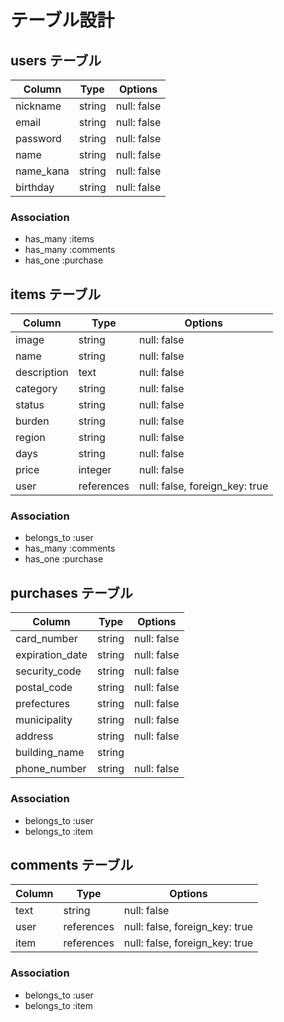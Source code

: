 # テーブル設計

## users テーブル

| Column    | Type   | Options     |
| --------  | ------ | ----------- |
| nickname  | string | null: false |
| email     | string | null: false |
| password  | string | null: false |
| name      | string | null: false |
| name_kana | string | null: false |
| birthday  | string | null: false |

### Association

- has_many :items
- has_many :comments
- has_one :purchase

## items テーブル

| Column      | Type       | Options                        |
| ------      | ------     | -----------                    |
| image       | string     | null: false                    |
| name        | string     | null: false                    |
| description | text       | null: false                    |
| category    | string     | null: false                    |
| status      | string     | null: false                    |
| burden      | string     | null: false                    |
| region      | string     | null: false                    |
| days        | string     | null: false                    |
| price       | integer    | null: false                    |
| user        | references | null: false, foreign_key: true |

### Association

- belongs_to :user
- has_many :comments
- has_one :purchase

## purchases テーブル

| Column          | Type   | Options     |
| ------          | ------ | ----------- |
| card_number     | string | null: false |
| expiration_date | string | null: false |
| security_code   | string | null: false |
| postal_code     | string | null: false |
| prefectures     | string | null: false |
| municipality    | string | null: false |
| address         | string | null: false |
| building_name   | string |             |
| phone_number    | string | null: false |

### Association

- belongs_to :user
- belongs_to :item

## comments テーブル

| Column  | Type       | Options                        |
| ------- | ---------- | ------------------------------ |
| text    | string     | null: false                    |
| user    | references | null: false, foreign_key: true |
| item    | references | null: false, foreign_key: true |

### Association

- belongs_to :user
- belongs_to :item